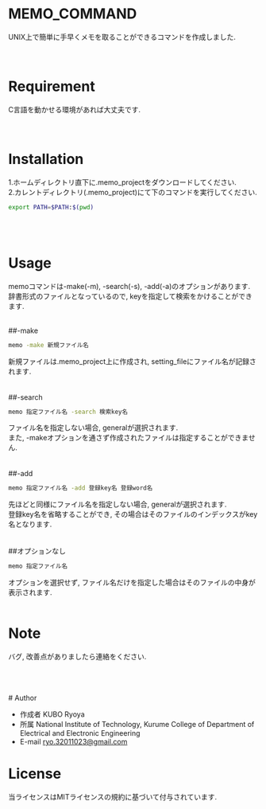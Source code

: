 # MEMO_COMMAND
 
UNIX上で簡単に手早くメモを取ることができるコマンドを作成しました.
 <br>
 <br>
 <br>
# Requirement
 
C言語を動かせる環境があれば大丈夫です.
 <br>
 <br>
 <br>
# Installation
 
1.ホームディレクトリ直下に.memo_projectをダウンロードしてください.  
2.カレントディレクトリ(.memo_project)にて下のコマンドを実行してください.  
```bash
export PATH=$PATH:$(pwd)
```
<br>
<br>

# Usage
 
memoコマンドは-make(-m), -search(-s), -add(-a)のオプションがあります. 
辞書形式のファイルとなっているので, keyを指定して検索をかけることができます.  
  
<br>
##-make

```bash
memo -make 新規ファイル名
```
新規ファイルは.memo_project上に作成され, setting_fileにファイル名が記録されます.  
<br>
<br>
##-search

```bash
memo 指定ファイル名 -search 検索key名
```
  
ファイル名を指定しない場合, generalが選択されます.  
また, -makeオプションを通さず作成されたファイルは指定することができません.  
<br>
<br>
##-add

```bash
memo 指定ファイル名 -add 登録key名 登録word名
```

先ほどと同様にファイル名を指定しない場合, generalが選択されます.  
登録key名を省略することができ, その場合はそのファイルのインデックスがkey名となります.  
<br>
  <br>
##オプションなし

```bash
memo 指定ファイル名
```

オプションを選択せず, ファイル名だけを指定した場合はそのファイルの中身が表示されます.
<br>
  <br>
# Note
 
バグ, 改善点がありましたら連絡をください.
   
<br>
<br>
<br>
# Author
 
* 作成者 KUBO Ryoya  
* 所属 National Institute of Technology, Kurume College of Department of Electrical and Electronic Engineering  
* E-mail ryo.32011023@gmail.com  
 
   
# License
当ライセンスはMITライセンスの規約に基づいて付与されています.
 
